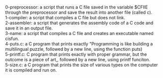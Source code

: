 0-preprocessor: a script that runs a C file saved in the variable $CFIlE through the preprocessor and save the result into another file (called c).  
1-compiler: a script that compiles a C file but does not link.  
2-assembler: a script that generates the assembly code of a C code and save it in an output file.  
3-name: a script that compiles a C file and creates an executable named cisfun.  
4-puts.c: a C program that prints exactly "Programming is like building a multilingual puzzle, followed by a new line, using the function puts)  
5-printf.c: C program that prints exactly with proper grammar, but the outcome is a piece of art,, followed by a new line, using printf funciton.  
5-size.c: a C program that prints the size of various types on the computer it is compiled and run on.
